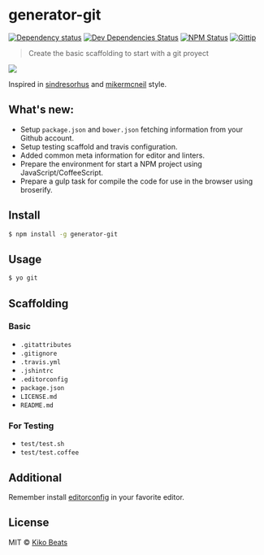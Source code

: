 # generator-git

[![Dependency status](http://img.shields.io/david/Kikobeats/generator-git.svg?style=flat)](https://david-dm.org/Kikobeats/generator-git)
[![Dev Dependencies Status](http://img.shields.io/david/dev/Kikobeats/generator-git.svg?style=flat)](https://david-dm.org/Kikobeats/generator-git#info=devDependencies)
[![NPM Status](http://img.shields.io/npm/dm/generator-git.svg?style=flat)](https://www.npmjs.org/package/generator-git)
[![Gittip](http://img.shields.io/gittip/Kikobeats.svg?style=flat)](https://www.gittip.com/Kikobeats/)
> Create the basic scaffolding to start with a git proyect

![](http://i.imgur.com/T2DgNL0.gif)

Inspired in [sindresorhus](https://github.com/sindresorhus) and [mikermcneil](https://github.com/mikermcneil) style.

## What's new:

- Setup `package.json` and `bower.json` fetching information from your Github account.
- Setup testing scaffold and travis configuration.
- Added common meta information for editor and linters.
- Prepare the environment for start a NPM project using JavaScript/CoffeeScript.
- Prepare a gulp task for compile the code for use in the browser using broserify.

## Install

```bash
$ npm install -g generator-git
```

## Usage

```bash
$ yo git
```

## Scaffolding

### Basic

* `.gitattributes`
* `.gitignore`
* `.travis.yml`
* `.jshintrc`
* `.editorconfig`
* `package.json`
* `LICENSE.md`
* `README.md`

### For Testing

* `test/test.sh`
* `test/test.coffee`

## Additional

Remember install [editorconfig](http://editorconfig.org/) in your favorite editor.

## License

MIT © [Kiko Beats](http://kikobeats.com)
